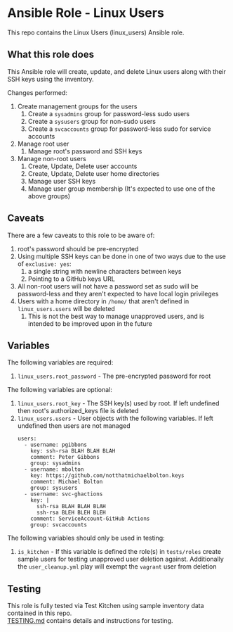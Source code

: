 Ansible Role - Linux Users
==========================
This repo contains the Linux Users (linux_users) Ansible role.

What this role does
-------------------
This Ansible role will create, update, and delete Linux users along with their SSH keys using the inventory.

Changes performed:

1. Create management groups for the users
    1. Create a `sysadmins` group for password-less sudo users
    2. Create a `sysusers` group for non-sudo users
    3. Create a `svcaccounts` group for password-less sudo for service accounts
2. Manage root user
    1. Manage root's password and SSH keys
3. Manage non-root users
    1. Create, Update, Delete user accounts
    2. Create, Update, Delete user home directories
    3. Manage user SSH keys 
    4. Manage user group membership (It's expected to use one of the above groups)

Caveats
-------
There are a few caveats to this role to be aware of:

1. root's password should be pre-encrypted
2. Using multiple SSH keys can be done in one of two ways due to the use of `exclusive: yes`:
    1. a single string with newline characters between keys
    2. Pointing to a GitHub keys URL
3. All non-root users will not have a password set as sudo will be password-less and they aren't expected to have local
login privileges
4. Users with a home directory in `/home/` that aren't defined in `linux_users.users` will be deleted
    1. This is not the best way to manage unapproved users, and is intended to be improved upon in the future

Variables
---------
The following variables are required:

1. `linux_users.root_password` - The pre-encrypted password for root

The following variables are optional:

1. `linux_users.root_key` - The SSH key(s) used by root. If left undefined then root's authorized_keys file is deleted
2. `linux_users.users` - User objects with the following variables. If left undefined then users are not managed
    ```
    users:
      - username: pgibbons
        key: ssh-rsa BLAH BLAH BLAH
        comment: Peter Gibbons
        group: sysadmins
      - username: mbolton
        key: https://github.com/notthatmichaelbolton.keys
        comment: Michael Bolton
        group: sysusers
      - username: svc-ghactions
        key: |
          ssh-rsa BLAH BLAH BLAH
          ssh-rsa BLEH BLEH BLEH
        comment: ServiceAccount-GitHub Actions
        group: svcaccounts
    ```

The following variables should only be used in testing:

1. `is_kitchen` - If this variable is defined the role(s) in `tests/roles` create sample users for testing unapproved user
deletion against. Additionally the `user_cleanup.yml` play will exempt the `vagrant` user from deletion 

Testing
-------
This role is fully tested via Test Kitchen using sample inventory data contained in this repo.  
[TESTING.md](TESTING.md) contains details and instructions for testing. 
